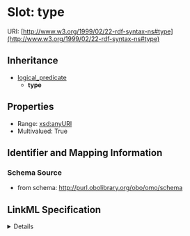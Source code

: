# Slot: type

URI: [http://www.w3.org/1999/02/22-rdf-syntax-ns#type](http://www.w3.org/1999/02/22-rdf-syntax-ns#type)




## Inheritance

* [logical_predicate](logical_predicate.md)
    * **type**





## Properties

* Range: [xsd:anyURI](http://www.w3.org/2001/XMLSchema#anyURI)
* Multivalued: True







## Identifier and Mapping Information







### Schema Source


* from schema: http://purl.obolibrary.org/obo/omo/schema




## LinkML Specification

<details>
```yaml
name: type
from_schema: http://purl.obolibrary.org/obo/omo/schema
rank: 1000
is_a: logical_predicate
slot_uri: rdf:type
multivalued: true
designates_type: true
alias: type
domain_of:
- Thing
range: uriorcurie

```
</details>